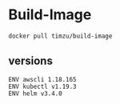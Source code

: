 # Build-Image

```bash
docker pull timzu/build-image
```

## versions

```
ENV awscli 1.18.165
ENV kubectl v1.19.3
ENV helm v3.4.0
```
